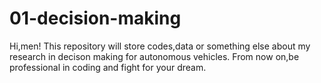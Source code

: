 # 01-decision-making
Hi,men!
This repository will store codes,data or something else about my research in decison making for autonomous vehicles.
From now on,be professional in coding and fight for your dream.
